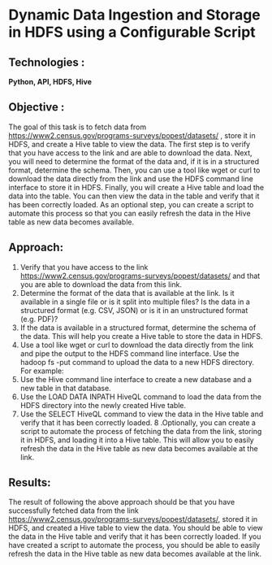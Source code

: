 # Dynamic Data Ingestion and Storage in HDFS using a Configurable Script

## Technologies :
**Python, API, HDFS, Hive**

## Objective :
The goal of this task is to fetch data from https://www2.census.gov/programs-surveys/popest/datasets/ , store it in HDFS, and create a Hive table to view the data. The first step is to verify that you have access to the link and are able to download the data. Next, you will need to determine the format of the data and, if it is in a structured format, determine the schema. Then, you can use a tool like wget or curl to download the data directly from the link and use the HDFS command line interface to store it in HDFS. Finally, you will create a Hive table and load the data into the table. You can then view the data in the table and verify that it has been correctly loaded. As an optional step, you can create a script to automate this process so that you can easily refresh the data in the Hive table as new data becomes available.

## Approach:
1. Verify that you have access to the link https://www2.census.gov/programs-surveys/popest/datasets/ and that you are able to download the data from this link.
2. Determine the format of the data that is available at the link. Is it available in a single file or is it split into multiple files? Is the data in a structured format (e.g. CSV, JSON) or is it in an unstructured format (e.g. PDF)?
3. If the data is available in a structured format, determine the schema of the data. This will help you create a Hive table to store the data in HDFS.
4. Use a tool like wget or curl to download the data directly from the link and pipe the output to the HDFS command line interface. Use the hadoop fs -put command to upload the data to a new HDFS directory. For example:
5. Use the Hive command line interface to create a new database and a new table in that database.
6. Use the LOAD DATA INPATH HiveQL command to load the data from the HDFS directory into the newly created Hive table.
7. Use the SELECT HiveQL command to view the data in the Hive table and verify that it has been correctly loaded.
8 .Optionally, you can create a script to automate the process of fetching the data from the link, storing it in HDFS, and loading it into a Hive table. This will allow you to easily refresh the data in the Hive table as new data becomes available at the link.

## Results:
The result of following the above approach should be that you have successfully fetched data from the link https://www2.census.gov/programs-surveys/popest/datasets/, stored it in HDFS, and created a Hive table to view the data. You should be able to view the data in the Hive table and verify that it has been correctly loaded. If you have created a script to automate the process, you should be able to easily refresh the data in the Hive table as new data becomes available at the link.
